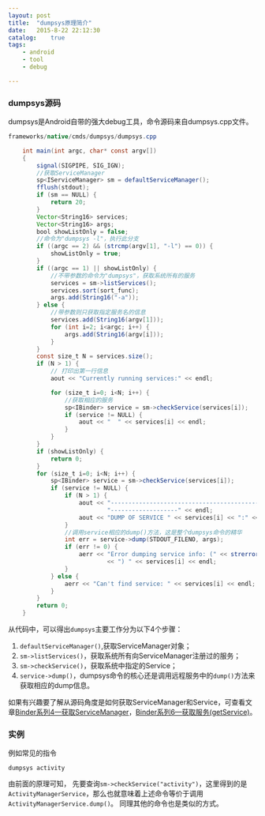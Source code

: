 ```yaml
---
layout: post
title:  "dumpsys原理简介"
date:   2015-8-22 22:12:30
catalog:    true
tags:
    - android
    - tool
    - debug

---
```



### dumpsys源码

dumpsys是Android自带的强大debug工具，命令源码来自dumpsys.cpp文件。

```java
frameworks/native/cmds/dumpsys/dumpsys.cpp

    int main(int argc, char* const argv[])
    {
        signal(SIGPIPE, SIG_IGN);
        //获取ServiceManager
        sp<IServiceManager> sm = defaultServiceManager();
        fflush(stdout);
        if (sm == NULL) {
            return 20;
        }
        Vector<String16> services;
        Vector<String16> args;
        bool showListOnly = false;
        //命令为"dumpsys -l"，执行此分支
        if ((argc == 2) && (strcmp(argv[1], "-l") == 0)) {
            showListOnly = true;
        }
        if ((argc == 1) || showListOnly) {
            //不带参数的命令为"dumpsys"，获取系统所有的服务
            services = sm->listServices();
            services.sort(sort_func);
            args.add(String16("-a"));
        } else {
            //带参数则只获取指定服务名的信息
            services.add(String16(argv[1]));
            for (int i=2; i<argc; i++) {
                args.add(String16(argv[i]));
            }
        }
        const size_t N = services.size();
        if (N > 1) {
            // 打印出第一行信息
            aout << "Currently running services:" << endl;

            for (size_t i=0; i<N; i++) {
                //获取相应的服务
                sp<IBinder> service = sm->checkService(services[i]);
                if (service != NULL) {
                    aout << "  " << services[i] << endl;
                }
            }
        }
        if (showListOnly) {
            return 0;
        }
        for (size_t i=0; i<N; i++) {
            sp<IBinder> service = sm->checkService(services[i]);
            if (service != NULL) {
                if (N > 1) {
                    aout << "------------------------------------------------------------"
                            "-------------------" << endl;
                    aout << "DUMP OF SERVICE " << services[i] << ":" << endl;
                }
                //调用service相应的dump()方法，这是整个dumpsys命令的精华
                int err = service->dump(STDOUT_FILENO, args);
                if (err != 0) {
                    aerr << "Error dumping service info: (" << strerror(err)
                            << ") " << services[i] << endl;
                }
            } else {
                aerr << "Can't find service: " << services[i] << endl;
            }
        }
        return 0;
    }
```

从代码中，可以得出`dumpsys`主要工作分为以下4个步骤：

1. `defaultServiceManager()`,获取ServiceManager对象；
2. `sm->listServices()`，获取系统所有向ServiceManager注册过的服务；
3. `sm->checkService()`，获取系统中指定的Service；
4. `service->dump()`，dumpsys命令的核心还是调用远程服务中的`dump()`方法来获取相应的dump信息。

如果有兴趣要了解从源码角度是如何获取ServiceManager和Service，可查看文章[Binder系列4—获取ServiceManager](http://gityuan.com/2015/11/08/binder-get-sm/)，[Binder系列6—获取服务(getService)](http://gityuan.com/2015/11/15/binder-get-service/)。


### 实例

例如常见的指令

    dumpsys activity

由前面的原理可知， 先要查询`sm->checkService("activity")`，这里得到的是`ActivityManagerService`，那么也就意味着上述命令等价于调用`ActivityManagerService.dump()`。 同理其他的命令也是类似的方式。
